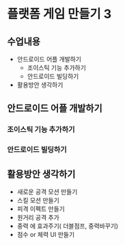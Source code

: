# 플랫폼 게임 만들기 3

## 수업내용

- 안드로이드 어플 개발하기
    - 조이스틱 기능 추가하기
    - 안드로이드 빌딩하기
- 활용방안 생각하기

## 안드로이드 어플 개발하기

### 조이스틱 기능 추가하기

### 안드로이드 빌딩하기

## 활용방안 생각하기

- 새로운 공격 모션 만들기
- 스킬 모션 만들기
- 피격 이펙트 만들기
- 원거리 공격 추가
- 중력 에 효과주기( 더블점프, 중력바꾸기)
- 점수 or 체력 UI 만들기